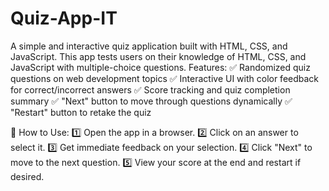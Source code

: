 # Quiz-App-IT
A simple and interactive quiz application built with HTML, CSS, and JavaScript. This app tests users on their knowledge of HTML, CSS, and JavaScript with multiple-choice questions.
Features:
✅ Randomized quiz questions on web development topics
✅ Interactive UI with color feedback for correct/incorrect answers
✅ Score tracking and quiz completion summary
✅ "Next" button to move through questions dynamically
✅ "Restart" button to retake the quiz

🚀 How to Use:
1️⃣ Open the app in a browser.
2️⃣ Click on an answer to select it.
3️⃣ Get immediate feedback on your selection.
4️⃣ Click "Next" to move to the next question.
5️⃣ View your score at the end and restart if desired.
